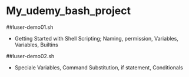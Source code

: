 # My_udemy_bash_project

##luser-demo01.sh
- Getting Started with Shell Scripting; Naming, permission, Variables, Variables, Builtins

##luser-demo02.sh
- Speciale Variables, Command Substitution, if statement, Conditionals
